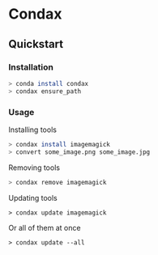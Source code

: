 # Condax

## Quickstart

### Installation

```bash
> conda install condax
> condax ensure_path
```

### Usage

Installing tools

```bash
> condax install imagemagick
> convert some_image.png some_image.jpg
```

Removing tools

```bash
> condax remove imagemagick
```

Updating tools

```
> condax update imagemagick
```

Or all of them at once

```
> condax update --all
```

